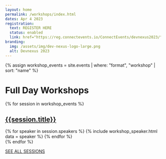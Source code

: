 ```yaml
---
layout: home
permalink: /workshops/index.html
dates: Apr 4 2023
registration:
  text: REGISTER HERE
  status: enabled
  link: href="https://reg.connectevents.io/ConnectEvents/devnexus2023/"
branding:
  img: /assets/img/dev-nexus-logo-large.png
  alt: Devnexus 2023
---
```

{% assign workshop_events = site.events | where: "format", "workshop" | sort: "name" %}
<div class="featured-header">
   <h1>Full Day Workshops</h1>
</div>

{% for session in workshop_events %}
<div class="workshop-promo-row">
  <h2><a href="/presentations/{{session.slug}}">{{session.title}}</a></h2>
  {% for speaker in session.speakers %}
      {% include workshop_speaker.html data = speaker %}
  {% endfor %}
</div>
{% endfor %}

<a href="/presentations" class="btn btn-square btn-square btn-speakers center-block">SEE ALL SESSIONS</a>